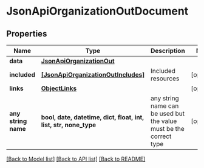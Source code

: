 # JsonApiOrganizationOutDocument


## Properties
Name | Type | Description | Notes
------------ | ------------- | ------------- | -------------
**data** | [**JsonApiOrganizationOut**](JsonApiOrganizationOut.md) |  | 
**included** | [**[JsonApiOrganizationOutIncludes]**](JsonApiOrganizationOutIncludes.md) | Included resources | [optional] 
**links** | [**ObjectLinks**](ObjectLinks.md) |  | [optional] 
**any string name** | **bool, date, datetime, dict, float, int, list, str, none_type** | any string name can be used but the value must be the correct type | [optional]

[[Back to Model list]](../README.md#documentation-for-models) [[Back to API list]](../README.md#documentation-for-api-endpoints) [[Back to README]](../README.md)


